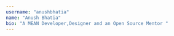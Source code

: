 ```yaml
---
username: "anushbhatia"
name: "Anush Bhatia"
bio: "A MEAN Developer,Designer and an Open Source Mentor "
---
```

